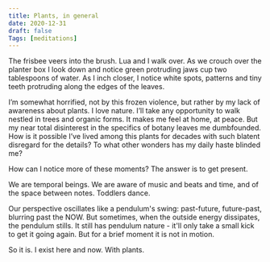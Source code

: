 ```yaml
---
title: Plants, in general
date: 2020-12-31
draft: false
Tags: [meditations]
---
```

The frisbee veers into the brush. Lua and I walk over. As we crouch over the planter box I look down and notice green protruding jaws cup two tablespoons of water. As I inch closer, I notice white spots, patterns and tiny teeth protruding along the edges of the leaves.

I’m somewhat horrified, not by this frozen violence, but rather by my lack of awareness about plants. I love nature. I’ll take any opportunity to walk nestled in trees and organic forms. It makes me feel at home, at peace. But my near total disinterest in the specifics of botany leaves me dumbfounded. How is it possible I’ve lived among this plants for decades with such blatent disregard for the details? To what other wonders has my daily haste blinded me?

How can I notice more of these moments? The answer is to get present. 

We are temporal beings. We are aware of music and beats and time, and of the space between notes. Toddlers dance. 

Our perspective oscillates like a pendulum's swing: past-future, future-past, blurring past the NOW. 
But sometimes, when the outside energy dissipates, the pendulum stills. It still has pendulum nature - it'll only take a small kick to get it going again. But for a brief moment it is not in motion. 

So it is. I exist here and now. With plants. 